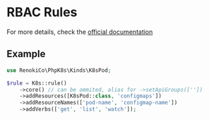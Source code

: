 # RBAC Rules

For more details, check the [official documentation](https://kubernetes.io/docs/reference/access-authn-authz/rbac/#referring-to-resources)

## Example

```php
use RenokiCo\PhpK8s\Kinds\K8sPod;

$rule = K8s::rule()
    ->core() // can be ommited, alias for ->setApiGroups([''])
    ->addResources([K8sPod::class, 'configmaps'])
    ->addResourceNames(['pod-name', 'configmap-name'])
    ->addVerbs(['get', 'list', 'watch']);
```
